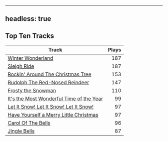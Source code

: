 
---
headless: true
---

## Top Ten Tracks

| Track | Plays |
| --- |  ---: |
|[Winter Wonderland](/songs/winter-wonderland)| 187|
|[Sleigh Ride](/songs/sleigh-ride)| 187|
|[Rockin' Around The Christmas Tree](/songs/rockin-around-the-christmas-tree)| 153|
|[Rudolph The Red-Nosed Reindeer](/songs/rudolph-the-red-nosed-reindeer)| 147|
|[Frosty the Snowman](/songs/frosty-the-snowman)| 110|
|[It's the Most Wonderful Time of the Year](/songs/its-the-most-wonderful-time-of-the-year)| 99|
|[Let It Snow! Let It Snow! Let It Snow!](/songs/let-it-snow-let-it-snow-let-it-snow)| 97|
|[Have Yourself a Merry Little Christmas](/songs/have-yourself-a-merry-little-christmas)| 97|
|[Carol Of The Bells](/songs/carol-of-the-bells)| 96|
|[Jingle Bells](/songs/jingle-bells)| 87|
